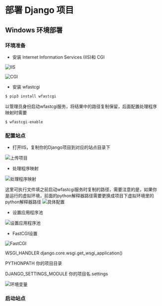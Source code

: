 # 部署 Django 项目

## Windows 环境部署

### 环境准备

- 安装 Internet Information Services (IIS)和 CGI

![IIS](/images/hel4FUTO7U.png)

![CGI](/images/eGLsPNWsA8.png)

- 安装 wfastcgi

```sh
$ pip3 install wfastcgi
```

以管理员身份启动wfastcgi服务，将结果中的路径复制保留，后面配置处理程序映射时需要

```sh
$ wfastcgi-enable
```

### 配置站点

- 打开IIS，复制你的Django项目<Badge type="tip" text="记得设置DEBUG=False" />到对应的站点目录下

![上传项目](/images/Ujn7jijvT9.png)

- 处理程序映射

![处理程序映射](/images/8iKEh3ti2Q.png)

这里可执行文件填之前启动wfastcgi服务时复制的路径，需要注意的是，如果你是运行的虚拟环境，前面的python解释器路径需要更换成项目下虚拟环境里的python解释器路径
![具体配置](/images/Fv4I69DWMR.png)

- 设置应用程序池

![设置应用程序池](/images/nUHWEXbWkF.png)

- FastCGI设置

![FastCGI](/images/LAPjZGOx5a.png)

WSGI_HANDLER
django.core.wsgi.get_wsgi_application()

PYTHONPATH
你的项目目录

DJANGO_SETTINGS_MODULE
你的项目名.settings

![环境变量](/images/BsknzIukXP.png)

### 启动站点